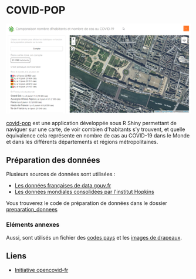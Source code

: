 # COVID-POP

[![](images/covid-pop.png)](https://datagistips.shinyapps.io/covid-pop/)

[covid-pop](https://datagistips.shinyapps.io/covid-pop/) est une application développée sous R Shiny permettant de naviguer sur une carte, de voir combien d'habitants s'y trouvent, et quelle équivalence cela représente en nombre de cas au COVID-19 dans le Monde et dans les différents départements et régions métropolitaines.

## Préparation des données
Plusieurs sources de données sont utilisées :

- [Les données françaises de data.gouv.fr](https://www.data.gouv.fr/fr/datasets/r/63352e38-d353-4b54-bfd1-f1b3ee1cabd7)
- [Les données mondiales consolidées par l'institut Hopkins](https://raw.githubusercontent.com/CSSEGISandData/COVID-19/master/csse_covid_19_data/csse_covid_19_time_series/time_series_covid19_confirmed_global.csv)

Vous trouverez le code de préparation de données dans le dossier [preparation_donnees]()

### Eléments annexes
Aussi, sont utilisés un fichier des [codes pays](https://datahub.io/core/country-list/r/data.csv) et les [images de drapeaux](https://github.com/lipis/flag-icon-css/tree/master/flags/4x3).

## Liens
- [Initiative opencovid-fr](https://github.com/opencovid19-fr/)